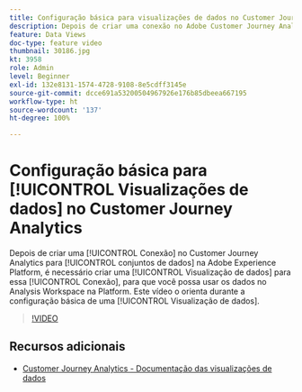 ```yaml
---
title: Configuração básica para visualizações de dados no Customer Journey Analytics
description: Depois de criar uma conexão no Adobe Customer Journey Analytics para conjuntos de dados na Adobe Experience Platform, é necessário criar uma Visualização de dados para essa conexão, para que você possa usar os dados no Analysis Workspace na Platform. Este vídeo o orienta durante a configuração básica de uma Visualização de dados.
feature: Data Views
doc-type: feature video
thumbnail: 30186.jpg
kt: 3958
role: Admin
level: Beginner
exl-id: 132e8131-1574-4728-9108-8e5cdff3145e
source-git-commit: dcce691a53200504967926e176b85dbeea667195
workflow-type: ht
source-wordcount: '137'
ht-degree: 100%

---
```


# Configuração básica para [!UICONTROL Visualizações de dados] no Customer Journey Analytics

Depois de criar uma [!UICONTROL Conexão] no Customer Journey Analytics para [!UICONTROL conjuntos de dados] na Adobe Experience Platform, é necessário criar uma [!UICONTROL Visualização de dados] para essa [!UICONTROL Conexão], para que você possa usar os dados no Analysis Workspace na Platform. Este vídeo o orienta durante a configuração básica de uma [!UICONTROL Visualização de dados].

>[!VIDEO](https://video.tv.adobe.com/v/30186/?quality=12&enable10seconds=on&speedcontrol=on)

## Recursos adicionais

* [Customer Journey Analytics - Documentação das visualizações de dados](https://experienceleague.adobe.com/docs/analytics-platform/using/cja-dataviews/create-dataview.html?lang=pt-BR)
